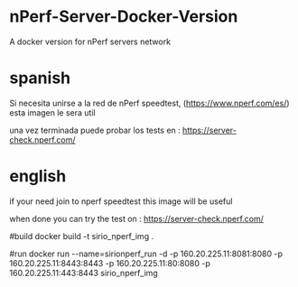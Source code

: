 # nPerf-Server-Docker-Version
A docker version for nPerf servers network


# spanish
Si necesita unirse a la red de nPerf speedtest, (https://www.nperf.com/es/)
esta imagen le sera util

una vez terminada puede probar los tests en  : 
https://server-check.nperf.com/

# english
if your need join to nperf speedtest
this image will be useful

when done you can try the test on : 
https://server-check.nperf.com/


#build 
docker  build  -t  sirio_nperf_img  .

#run
docker run --name=sirionperf_run -d -p 160.20.225.11:8081:8080 -p 160.20.225.11:8443:8443 -p 160.20.225.11:80:8080 -p 160.20.225.11:443:8443  sirio_nperf_img

